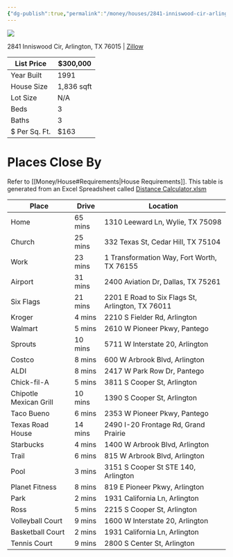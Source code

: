 ```yaml
---
{"dg-publish":true,"permalink":"/money/houses/2841-inniswood-cir-arlington-tx-76015/","created":"","updated":""}
---
```



![](https://photos.zillowstatic.com/fp/8d7021c6e1cc0ee2550d9852096decab-cc_ft_1536.webp)

2841 Inniswood Cir, Arlington, TX 76015 | [Zillow](https://www.zillow.com/homedetails/2841-Inniswood-Cir-Arlington-TX-76015/29262334_zpid/)

| List Price    | $300,000   |
|---------------|------------|
| Year Built    | 1991       |
| House Size    | 1,836 sqft |
| Lot Size      | N/A        |
| Beds          | 3          |
| Baths         | 3          |
| $ Per Sq. Ft. | $163       |

# Places Close By

Refer to [[Money/House#Requirements\|House Requirements]]. This table is generated from an Excel Spreadsheet called [Distance Calculator.xlsm](https://mysite.aa.com/:x:/g/personal/242924_corpaa_aa_com/ER_MeYY2NpRKu4d_8jpX7F0BHR8-jNvp-Ub4d0WsozKI7A?e=Gt8F7W)

| Place                  | Drive   | Location                                         |
|------------------------|---------|--------------------------------------------------|
| Home                   | 65 mins | 1310 Leeward Ln, Wylie, TX 75098                 |
| Church                 | 25 mins | 332 Texas St, Cedar Hill, TX 75104               |
| Work                   | 23 mins | 1 Transformation Way, Fort Worth, TX 76155       |
| Airport                | 31 mins | 2400 Aviation Dr, Dallas, TX 75261               |
| Six Flags              | 21 mins | 2201 E Road to Six Flags St, Arlington, TX 76011 |
| Kroger                 | 4 mins  | 2210 S Fielder Rd, Arlington                     |
| Walmart                | 5 mins  | 2610 W Pioneer Pkwy, Pantego                     |
| Sprouts                | 10 mins | 5711 W Interstate 20, Arlington                  |
| Costco                 | 8 mins  | 600 W Arbrook Blvd, Arlington                    |
| ALDI                   | 8 mins  | 2417 W Park Row Dr, Pantego                      |
| Chick-fil-A            | 5 mins  | 3811 S Cooper St, Arlington                      |
| Chipotle Mexican Grill | 10 mins | 1390 S Cooper St, Arlington                      |
| Taco Bueno             | 6 mins  | 2353 W Pioneer Pkwy, Pantego                     |
| Texas Road House       | 14 mins | 2490 I-20 Frontage Rd, Grand Prairie             |
| Starbucks              | 4 mins  | 1400 W Arbrook Blvd, Arlington                   |
| Trail                  | 6 mins  | 815 W Arbrook Blvd, Arlington                    |
| Pool                   | 3 mins  | 3151 S Cooper St STE 140, Arlington              |
| Planet Fitness         | 8 mins  | 819 E Pioneer Pkwy, Arlington                    |
| Park                   | 2 mins  | 1931 California Ln, Arlington                    |
| Ross                   | 5 mins  | 2215 S Cooper St, Arlington                      |
| Volleyball Court       | 9 mins  | 1600 W Interstate 20, Arlington                  |
| Basketball Court       | 2 mins  | 1931 California Ln, Arlington                    |
| Tennis Court           | 9 mins  | 2800 S Center St, Arlington                      |
